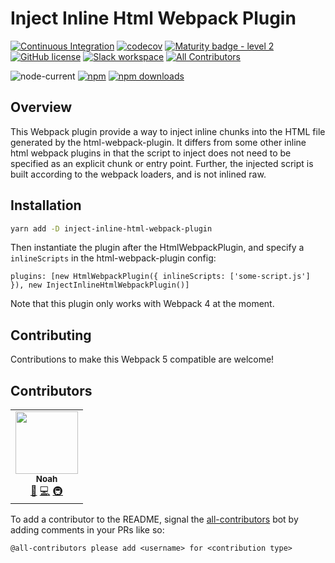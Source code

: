 # Inject Inline Html Webpack Plugin

[![Continuous Integration](https://github.com/tophat/inject-inline-html-webpack-plugin/workflows/Continuous%20Integration/badge.svg?branch=next%2Fv2)](https://github.com/tophat/inject-inline-html-webpack-plugin/actions?query=workflow%3A%22Continuous+Integration%22)
[![codecov](https://codecov.io/gh/tophat/inject-inline-html-webpack-plugin/branch/master/graph/badge.svg)](https://codecov.io/gh/tophat/inject-inline-html-webpack-plugin)
[![Maturity badge - level 2](https://img.shields.io/badge/Maturity-Level%202%20--%20First%20Release-yellowgreen.svg)](https://github.com/tophat/getting-started/blob/master/scorecard.md)
[![GitHub license](https://img.shields.io/github/license/tophat/inject-inline-html-webpack-plugin)](https://github.com/tophat/inject-inline-html-webpack-plugin/blob/master/LICENSE)
[![Slack workspace](https://slackinvite.dev.tophat.com/badge.svg)](https://opensource.tophat.com/slack) <!-- ALL-CONTRIBUTORS-BADGE:START - Do not remove or modify this section -->
[![All Contributors](https://img.shields.io/badge/all_contributors-1-orange.svg?style=flat-square)](#contributors-)
<!-- ALL-CONTRIBUTORS-BADGE:END -->

![node-current](https://img.shields.io/node/v/inject-inline-html-webpack-plugin)
[![npm](https://img.shields.io/npm/v/inject-inline-html-webpack-plugin.svg)](https://www.npmjs.com/package/inject-inline-html-webpack-plugin)
[![npm downloads](https://img.shields.io/npm/dm/inject-inline-html-webpack-plugin.svg)](https://npm-stat.com/charts.html?package=inject-inline-html-webpack-plugin)

## Overview

This Webpack plugin provide a way to inject inline chunks into the HTML file generated by the html-webpack-plugin. It differs from some other inline html webpack plugins in that the script to inject does not need to be specified as an explicit chunk or entry point. Further, the injected script is built according to the webpack loaders, and is not inlined raw.

## Installation

```sh
yarn add -D inject-inline-html-webpack-plugin
```

Then instantiate the plugin after the HtmlWebpackPlugin, and specify a `inlineScripts` in the html-webpack-plugin config:

```
plugins: [new HtmlWebpackPlugin({ inlineScripts: ['some-script.js'] }), new InjectInlineHtmlWebpackPlugin()]
```

Note that this plugin only works with Webpack 4 at the moment.
## Contributing

Contributions to make this Webpack 5 compatible are welcome!

## Contributors

<!-- ALL-CONTRIBUTORS-LIST:START - Do not remove or modify this section -->
<!-- prettier-ignore-start -->
<!-- markdownlint-disable -->
<table>
  <tr>
    <td align="center"><a href="https://noahnu.com"><img src="https://avatars.githubusercontent.com/u/1297096?v=4?s=100" width="100px;" alt=""/><br /><sub><b>Noah</b></sub></a><br /><a href="#ideas-noahnu" title="Ideas, Planning, & Feedback">🤔</a> <a href="https://github.com/tophat/inject-inline-html-webpack-plugin/commits?author=noahnu" title="Code">💻</a> <a href="#infra-noahnu" title="Infrastructure (Hosting, Build-Tools, etc)">🚇</a></td>
  </tr>
</table>

<!-- markdownlint-restore -->
<!-- prettier-ignore-end -->

<!-- ALL-CONTRIBUTORS-LIST:END -->

To add a contributor to the README, signal the [all-contributors](https://allcontributors.org/) bot by adding comments in your PRs like so:

```
@all-contributors please add <username> for <contribution type>
```
